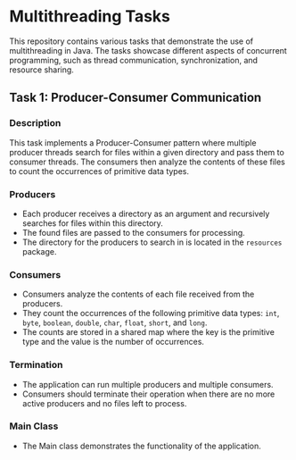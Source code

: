 # Multithreading Tasks

This repository contains various tasks that demonstrate the use of multithreading in Java. The tasks showcase different aspects of concurrent programming, such as thread communication, synchronization, and resource sharing.

## Task 1: Producer-Consumer Communication

### Description

This task implements a Producer-Consumer pattern where multiple producer threads search for files within a given directory and pass them to consumer threads. The consumers then analyze the contents of these files to count the occurrences of primitive data types.

### Producers

- Each producer receives a directory as an argument and recursively searches for files within this directory.
- The found files are passed to the consumers for processing.
- The directory for the producers to search in is located in the `resources` package.

### Consumers

- Consumers analyze the contents of each file received from the producers.
- They count the occurrences of the following primitive data types: `int`, `byte`, `boolean`, `double`, `char`, `float`, `short`, and `long`.
- The counts are stored in a shared map where the key is the primitive type and the value is the number of occurrences.

### Termination

- The application can run multiple producers and multiple consumers.
- Consumers should terminate their operation when there are no more active producers and no files left to process.

### Main Class

- The Main class demonstrates the functionality of the application.
